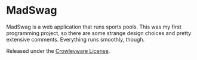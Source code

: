 # MadSwag

MadSwag is a web application that runs sports pools. This was my first programming project, so there are some strange design choices and pretty extensive comments. Everything runs smoothly, though.

Released under the [Crowleyware License](https://gist.github.com/pemulis/4720854).
